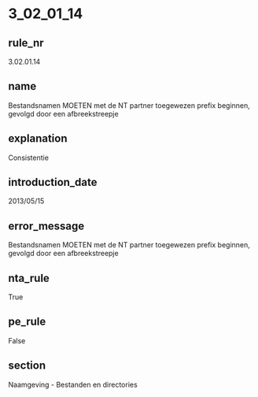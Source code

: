 # 3_02_01_14

## rule_nr
3.02.01.14

## name
Bestandsnamen MOETEN met de NT partner toegewezen prefix beginnen, gevolgd door een afbreekstreepje

## explanation
Consistentie

## introduction_date
2013/05/15

## error_message
Bestandsnamen MOETEN met de NT partner toegewezen prefix beginnen, gevolgd door een afbreekstreepje

## nta_rule
True

## pe_rule
False

## section
Naamgeving - Bestanden en directories

